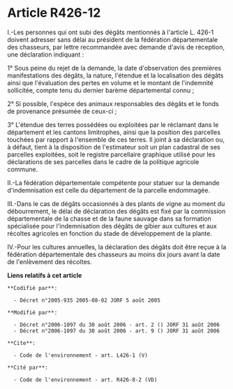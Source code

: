 # Article R426-12

I.-Les personnes qui ont subi des dégâts mentionnés à l'article L. 426-1 doivent adresser sans délai au président de la
fédération départementale des chasseurs, par lettre recommandée avec demande d'avis de réception, une déclaration
indiquant : 

1° Sous peine du rejet de la demande, la date d'observation des premières manifestations des dégâts, la nature, l'étendue et
la localisation des dégâts ainsi que l'évaluation des pertes en volume et le montant de l'indemnité sollicitée, compte tenu
du dernier barème départemental connu ; 

2° Si possible, l'espèce des animaux responsables des dégâts et le fonds de provenance présumée de ceux-ci ; 

3° L'étendue des terres possédées ou exploitées par le réclamant dans le département et les cantons limitrophes, ainsi que la
position des parcelles touchées par rapport à l'ensemble de ces terres. Il joint à sa déclaration ou, à défaut, tient à la
disposition de l'estimateur soit un plan cadastral de ses parcelles exploitées, soit le registre parcellaire graphique
utilisé pour les déclarations de ses parcelles dans le cadre de la politique agricole commune. 

II.-La fédération départementale compétente pour statuer sur la demande d'indemnisation est celle du département de la
parcelle endommagée. 

III.-Dans le cas de dégâts occasionnés à des plants de vigne au moment du débourrement, le délai de déclaration des dégâts
est fixé par la commission départementale de la chasse et de la faune sauvage dans sa formation spécialisée pour
l'indemnisation des dégâts de gibier aux cultures et aux récoltes agricoles en fonction du stade de développement de la
plante. 

IV.-Pour les cultures annuelles, la déclaration des dégâts doit être reçue à la fédération départementale des chasseurs au
moins dix jours avant la date de l'enlèvement des récoltes.

**Liens relatifs à cet article**

	**Codifié par**:

	  - Décret n°2005-935 2005-08-02 JORF 5 août 2005

	**Modifié par**:

	  - Décret n°2006-1097 du 30 août 2006 - art. 2 () JORF 31 août 2006
	  - Décret n°2006-1097 du 30 août 2006 - art. 9 () JORF 31 août 2006

	**Cite**:

	  - Code de l'environnement - art. L426-1 (V)

	**Cité par**:

	  - Code de l'environnement - art. R426-8-2 (VD)
